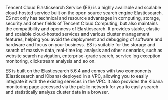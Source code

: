
Tencent Cloud Elasticsearch Service (ES) is a highly available and scalable cloud-hosted service built on the open source search engine Elasticsearch. ES not only has technical and resource advantages in computing, storage, security and other fields of Tencent Cloud Computing, but also maintains the compatibility and openness of Elasticsearch. It provides stable, elastic and scalable cloud-hosted services and various cluster management features, helping you avoid the deployment and debugging of software and hardware and focus on your business. ES is suitable for the storage and search of massive data, real-time log analysis and other scenarios, such as website search navigation, enterprise-grade search, service log exception monitoring, clickstream analysis and so on.

ES is built on the Elasticsearch 5.6.4 and comes with two components (Elasticsearch and Kibana) deployed in a VPC, allowing you to easily integrate it with the existing services in the VPC. It also provides the Kibana monitoring page accessed via the public network for you to easily search and statistically analyze cluster data in a browser.

